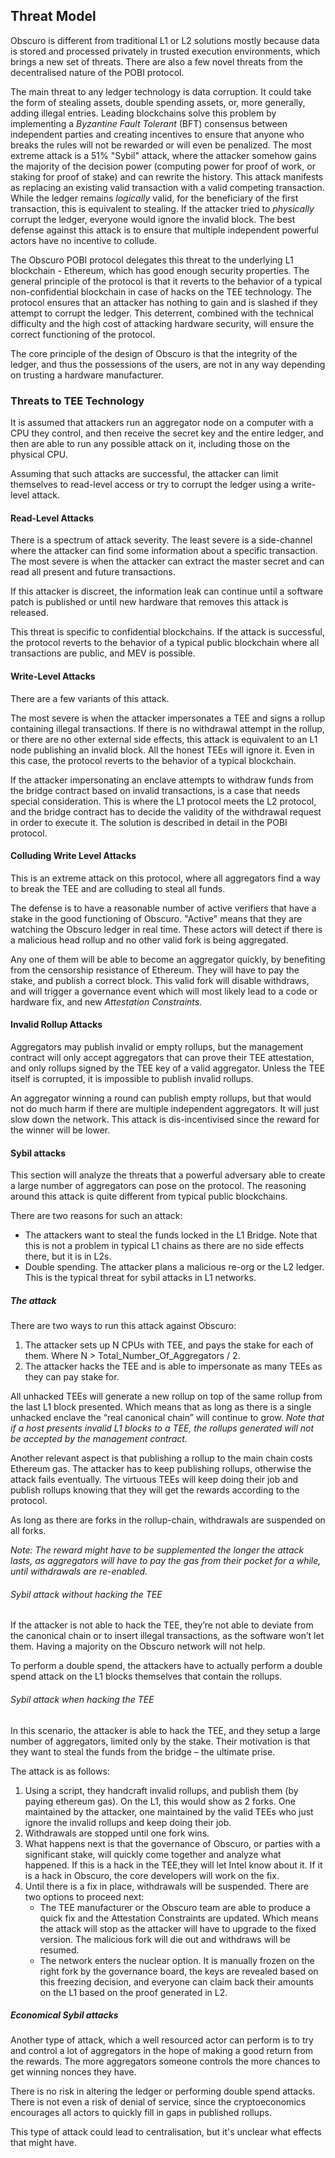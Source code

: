 ## Threat Model

Obscuro is different from traditional L1 or L2 solutions mostly because data is stored and processed privately in trusted execution environments, which brings a new set of threats. There are also a few novel threats from the decentralised nature of the POBI protocol.

The main threat to any ledger technology is data corruption. It could take the form of stealing assets, double spending assets, or, more generally, adding illegal entries.
Leading blockchains solve this problem by implementing a _Byzantine Fault Tolerant_ (BFT) consensus between independent parties and creating incentives to ensure that anyone who breaks the rules will not be rewarded or will even be penalized. The most extreme attack is a 51% "Sybil" attack, where the attacker somehow gains the majority of the decision power (computing power for proof of work, or staking for proof of stake) and can rewrite the history. This attack manifests as replacing an existing valid transaction with a valid competing transaction. While the ledger remains _logically_ valid, for the beneficiary of the first transaction, this is equivalent to stealing. If the attacker tried to _physically_ corrupt the ledger, everyone would ignore the invalid block.  The best defense against this attack is to ensure that multiple independent powerful actors have no incentive to collude.

The Obscuro POBI protocol delegates this threat to the underlying L1 blockchain - Ethereum, which has good enough security properties.
The general principle of the protocol is that it reverts to the behavior of a typical non-confidential blockchain in case of hacks on the TEE technology. 
The protocol ensures that an attacker has nothing to gain and is slashed if they attempt to corrupt the ledger.
This deterrent, combined with the technical difficulty and the high cost of attacking hardware security, will ensure the correct functioning of the protocol.

The core principle of the design of Obscuro is that the integrity of the ledger, and thus the possessions of the users, are not in any way depending on trusting a hardware manufacturer. 

### Threats to TEE Technology
It is assumed that attackers run an aggregator node on a computer with a CPU they control, and then receive the secret key and the entire ledger, and then are able to run any possible attack on it, including those on the physical CPU.

Assuming that such attacks are successful, the attacker can limit themselves to read-level access or try to corrupt the ledger using a write-level attack.

#### Read-Level Attacks
There is a spectrum of attack severity. The least severe is a side-channel where the attacker can find some information about a specific transaction. The most severe is when the attacker can extract the master secret and can read all present and future transactions.

If this attacker is discreet, the information leak can continue until a software patch is published or until new hardware that removes this attack is released.

This threat is specific to confidential blockchains. If the attack is successful, the protocol reverts to the behavior of a typical public blockchain where all transactions are public, and MEV is possible.

#### Write-Level Attacks
There are a few variants of this attack.

The most severe is when the attacker impersonates a TEE and signs a rollup containing illegal transactions. If there is no withdrawal attempt in the rollup, or there are no other external side effects, this attack is equivalent to an L1 node publishing an invalid block. All the honest TEEs will ignore it. Even in this case, the protocol reverts to the behavior of a typical blockchain.

If the attacker impersonating an enclave attempts to withdraw funds from the bridge contract based on invalid transactions, is a case that needs special consideration. This is where the L1 protocol meets the L2 protocol, and the bridge contract has to decide the validity of the withdrawal request in order to execute it. The solution is described in detail in the POBI protocol.

#### Colluding Write Level Attacks
This is an extreme attack on this protocol, where all aggregators find a way to break the TEE and are colluding to steal all funds.

The defense is to have a reasonable number of active verifiers that have a stake in the good functioning of Obscuro. "Active" means that they are watching the Obscuro ledger in real time. These actors will detect if there is a malicious head rollup and no other valid fork is being aggregated.

Any one of them will be able to become an aggregator quickly, by benefiting from the censorship resistance of Ethereum.  They will have to pay the stake, and publish a correct block. This valid fork will disable withdraws, and will trigger a governance event which will most likely lead to a code or hardware fix, and new _Attestation Constraints_.

#### Invalid Rollup Attacks
Aggregators may publish invalid or empty rollups, but the management contract will only accept aggregators that can prove their TEE attestation, and only rollups signed by the TEE key of a valid aggregator. Unless the TEE itself is corrupted, it is impossible to publish invalid rollups.

An aggregator winning a round can publish empty rollups, but that would not do much harm if there are multiple independent aggregators. It will just slow down the network. This attack is dis-incentivised since the reward for the winner will be lower.


#### Sybil attacks

This section will analyze the threats that a powerful adversary able to create a large number of aggregators can pose on the protocol.
The reasoning around this attack is quite different from typical public blockchains.

There are two reasons for such an attack:
- The attackers want to steal the funds locked in the L1 Bridge. Note that this is not a problem in typical L1 chains as there are no side effects there, but it is in L2s.
- Double spending. The attacker plans a malicious re-org or the L2 ledger. This is the typical threat for sybil attacks in L1 networks.

##### The attack

There are two ways to run this attack against Obscuro:

1. The attacker sets up N CPUs with TEE, and pays the stake for each of them. Where N > Total_Number_Of_Aggregators / 2.
2. The attacker hacks the TEE and is able to impersonate as many TEEs as they can pay stake for.

All unhacked TEEs will generate a new rollup on top of the same rollup from the last L1 block presented. Which means that as long as there is a single unhacked enclave the “real canonical chain” will continue to grow.
_Note that if a host presents invalid L1 blocks to a TEE, the rollups generated will not be accepted by the management contract._

Another relevant aspect is that publishing a rollup to the main chain costs Ethereum gas. The attacker has to keep publishing rollups, otherwise the attack fails eventually. The virtuous TEEs will keep doing their job and publish rollups knowing that they will get the rewards according to the protocol. 

As long as there are forks in the rollup-chain, withdrawals are suspended on all forks.

_Note: The reward might have to be supplemented the longer the attack lasts, as aggregators will have to pay the gas from their pocket for a while, until withdrawals are re-enabled._

###### Sybil attack without hacking the TEE

If the attacker is not able to hack the TEE, they’re not able to deviate from the canonical chain or to insert illegal transactions, as the software won’t let them. 
Having a majority on the Obscuro network will not help.

To perform a double spend, the attackers have to actually perform a double spend attack on the L1 blocks themselves that contain the rollups. 


###### Sybil attack when hacking the TEE

In this scenario, the attacker is able to hack the TEE, and they setup a large number of aggregators, limited only by the stake.  Their motivation is that they want to steal the funds from the bridge – the ultimate prise.

The attack is as follows:
1. Using a script, they handcraft invalid rollups, and publish them (by paying ethereum gas). On the L1, this would show as 2 forks. One maintained by the attacker, one maintained by the valid TEEs who just ignore the invalid rollups and keep doing their job.
2. Withdrawals are stopped until one fork wins.
3. What happens next is that the governance of Obscuro, or parties with a significant stake, will quickly come together and analyze what happened. If this is a hack in the TEE,they will let Intel know about it. If it is a hack in Obscuro, the core developers will work on the fix. 
4. Until there is a fix in place, withdrawals will be suspended. There are two options to proceed next:
   - The TEE manufacturer or the Obscuro team are able to produce a quick fix and the Attestation Constraints are updated. Which means the attack will stop as the attacker will have to upgrade to the fixed version. The malicious fork will die out and withdraws will be resumed.
   - The network enters the nuclear option. It is manually frozen on the right fork by the governance board, the keys are revealed based on this freezing decision, and everyone can claim back their amounts on the L1 based on the proof generated in L2.

    
##### Economical Sybil attacks

Another type of attack, which a well resourced actor can perform is to try and control a lot of aggregators in the hope of making a good return from the rewards. The more aggregators someone controls the more chances to get winning nonces they have.

There is no risk in altering the ledger or performing double spend attacks.
There is not even a risk of denial of service, since the cryptoeconomics encourages all actors to quickly fill in gaps in published rollups.

This type of attack could lead to centralisation, but it's unclear what effects that might have.
